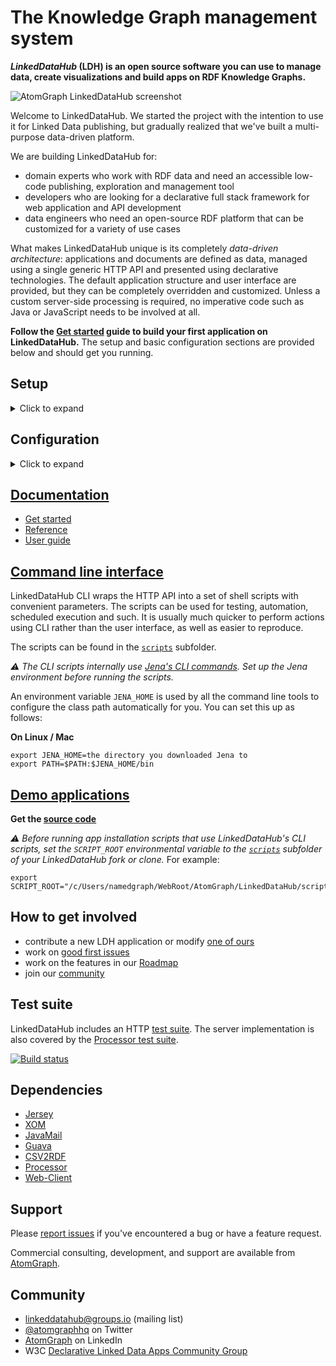 # The Knowledge Graph management system

**_LinkedDataHub_ (LDH) is an open source software you can use to manage data, create visualizations and build apps on RDF Knowledge Graphs.**

![AtomGraph LinkedDataHub screenshot](https://raw.github.com/AtomGraph/LinkedDataHub/master/screenshot.png)

Welcome to LinkedDataHub. We started the project with the intention to use it for Linked Data publishing, but gradually realized that we've built a multi-purpose data-driven platform.

We are building LinkedDataHub for:
* domain experts who work with RDF data and need an accessible low-code publishing, exploration and management tool
* developers who are looking for a declarative full stack framework for web application and API development
* data engineers who need an open-source RDF platform that can be customized for a variety of use cases

What makes LinkedDataHub unique is its completely _data-driven architecture_: applications and documents are defined as data, managed using a single generic HTTP API and presented using declarative technologies. The default application structure and user interface are provided, but they can be completely overridden and customized. Unless a custom server-side processing is required, no imperative code such as Java or JavaScript needs to be involved at all.

**Follow the [Get started](https://linkeddatahub.com/linkeddatahub/docs/get-started/) guide to build your first application on LinkedDataHub.** The setup and basic configuration sections are provided below and should get you running.

## Setup

<details>
  <summary>Click to expand</summary>

  1. [Install Docker](https://docs.docker.com/install/)
     - [Install Docker Compose](https://docs.docker.com/compose/install/), if it is not already included in the Docker installation
  2. [Fork](https://guides.github.com/activities/forking/) this repository and clone the fork into a folder
  3. In the folder, create an `.env` file and fill out the missing values (you can use [`.env_sample`](https://github.com/AtomGraph/LinkedDataHub/blob/master/.env_sample) as a template). For example:
  ```
  COMPOSE_CONVERT_WINDOWS_PATHS=1
  COMPOSE_PROJECT_NAME=linkeddatahub

  PROTOCOL=https
  PROXY_HTTP_PORT=81
  PROXY_HTTPS_PORT=4443
  HOST=localhost
  ABS_PATH=/

  OWNER_MBOX=john@doe.com
  OWNER_GIVEN_NAME=John
  OWNER_FAMILY_NAME=Doe
  OWNER_ORG_UNIT=My unit
  OWNER_ORGANIZATION=My org
  OWNER_LOCALITY=Copenhagen
  OWNER_STATE_OR_PROVINCE=Denmark
  OWNER_COUNTRY_NAME=DK
  OWNER_KEY_PASSWORD=changeit
  ```
  4. Run this from command line:
  ```
  docker-compose up
  ```
  5. LinkedDataHub will start and create the following sub-folders:
     - `certs` where your WebID certificates are stored
     - `data` where the triplestore(s) will persist RDF data
     - `uploads` where LDH stores content-hashed file uploads
  6. Install `certs/owner.p12` into a web browser of your choice (password is the `OWNER_KEY_PASSWORD` value)
     - Google Chrome: `Settings > Advanced > Manage Certificates > Import...`
     - Mozilla Firefox: `Options > Privacy > Security > View Certificates... > Import...`
     - Apple Safari: The file is installed directly into the operating system. Open the file and import it using the [Keychain Access](https://support.apple.com/guide/keychain-access/what-is-keychain-access-kyca1083/mac) tool.
     - Microsoft Edge: Does not support certificate management, you need to install the file into Windows. [Read more here](https://social.technet.microsoft.com/Forums/en-US/18301fff-0467-4e41-8dee-4e44823ed5bf/microsoft-edge-browser-and-ssl-certificates?forum=win10itprogeneral).
  7. Open **https://localhost:4443/** in that web browser

  After a successful startup, the last line of the Docker log should read:

      linkeddatahub_1    | 02-Feb-2020 02:02:20.200 INFO [main] org.apache.catalina.startup.Catalina.start Server startup in 3420 ms

  ### Notes

  * You will likely get a browser warning such as `Your connection is not private` in Chrome or `Warning: Potential Security Risk Ahead` in Firefox due to the self-signed server certificate. Ignore it: click `Advanced` and `Proceed` or `Accept the risk` to proceed.
    * If this option does not appear in Chrome (as observed on some MacOS), you can open `chrome://flags/#allow-insecure-localhost`, switch `Allow invalid certificates for resources loaded from localhost` to `Enabled` and restart Chrome
  * `.env_sample` and `.env` files might be invisible in MacOS Finder which hides filenames starting with a dot. You should be able to [create it using Terminal](https://stackoverflow.com/questions/5891365/mac-os-x-doesnt-allow-to-name-files-starting-with-a-dot-how-do-i-name-the-hta) however.
  * On Linux your user may need to be a member of the `docker` group. Add it using
  ```
  sudo usermod -aG docker ${USER}
  ```
  and re-login with your user. An alternative, but not recommended, is to run
  ```
  sudo docker-compose up
  ```
</details>

## Configuration

<details>
  <summary>Click to expand</summary>

  ### Base URI

  Besides owner WebID configuration, the most common case is changing the base URI from the default `https://localhost:4443/` to your own.

  Lets use `https://ec2-54-235-229-141.compute-1.amazonaws.com/linkeddatahub/` as an example. We need to split the URI into components and set them in the `.env` file using the following parameters:
  ```
  PROTOCOL=https
  HTTP_PORT=80
  HTTPS_PORT=443
  HOST=ec2-54-235-229-141.compute-1.amazonaws.com
  ABS_PATH=/linkeddatahub/
  ```

  `ABS_PATH` is required, even if it's just `/`.

  ### Dataspaces

  Dataspaces are configured in [`config/system.trig`](https://github.com/AtomGraph/LinkedDataHub/blob/master/config/system.trig). Their base URIs need to be relative to the base URI configured in the `.env` file.

  Reusing the `https://ec2-54-235-229-141.compute-1.amazonaws.com/linkeddatahub/` as the new base URI, the easiest way is to simple replace the default `https://localhost:4443/` value with it. It can be done using the following shell command:
  ```
  sed -i 's/https:\/\/localhost:4443\//https:\/\/ec2-54-235-229-141.compute-1.amazonaws.com\/linkeddatahub\//g' config/system.trig
  ```
  Note that `sed` requires to escape forward slashes `/` with backslashes `\`.

  ## Reset

  If you need to start fresh and wipe the existing setup (e.g. after configuring a new base URI), you can do that using
  ```
  sudo rm -rf certs data && docker-compose down -v
  ```

_:warning: This will **remove the persisted data**, server and owner certificates as well as their Docker volumes._
</details>

## [Documentation](https://linkeddatahub.com/linkeddatahub/docs/)

* [Get started](https://linkeddatahub.com/linkeddatahub/docs/get-started/)
* [Reference](https://linkeddatahub.com/linkeddatahub/docs/reference/)
* [User guide](https://linkeddatahub.com/linkeddatahub/docs/user-guide/)

## [Command line interface](https://linkeddatahub.com/linkeddatahub/docs/reference/command-line-interface/)

LinkedDataHub CLI wraps the HTTP API into a set of shell scripts with convenient parameters. The scripts can be used for testing, automation, scheduled execution and such. It is usually much quicker to perform actions using CLI rather than the user interface, as well as easier to reproduce.

The scripts can be found in the [`scripts`](https://github.com/AtomGraph/LinkedDataHub/tree/master/scripts) subfolder.

_:warning: The CLI scripts internally use [Jena's CLI commands](https://jena.apache.org/documentation/tools/). Set up the Jena environment before running the scripts._

An environment variable `JENA_HOME` is used by all the command line tools to configure the class path automatically for you. You can set this up as follows:

**On Linux / Mac**

    export JENA_HOME=the directory you downloaded Jena to
    export PATH=$PATH:$JENA_HOME/bin

## [Demo applications](https://linkeddatahub.com/demo/)

**Get the [source code](https://github.com/AtomGraph/LinkedDataHub-Apps)**

_:warning: Before running app installation scripts that use LinkedDataHub's CLI scripts, set the `SCRIPT_ROOT` environmental variable to the [`scripts`](https://github.com/AtomGraph/LinkedDataHub/tree/master/scripts) subfolder of your LinkedDataHub fork or clone._ For example:

    export SCRIPT_ROOT="/c/Users/namedgraph/WebRoot/AtomGraph/LinkedDataHub/scripts"

## How to get involved

* contribute a new LDH application or modify [one of ours](https://github.com/AtomGraph/LinkedDataHub-Apps)
* work on [good first issues](contribute)
* work on the features in our [Roadmap](wiki/Roadmap)
* join our [community](#community)

## Test suite

LinkedDataHub includes an HTTP [test suite](https://github.com/AtomGraph/LinkedDataHub/tree/master/http-tests). The server implementation is also covered by the [Processor test suite](https://github.com/AtomGraph/Processor/tree/master/http-tests).

[![Build status](https://api.travis-ci.org/AtomGraph/LinkedDataHub.svg?branch=master)](https://travis-ci.org/AtomGraph/LinkedDataHub)

## Dependencies

* [Jersey](https://eclipse-ee4j.github.io/jersey/)
* [XOM](http://www.xom.nu)
* [JavaMail](https://javaee.github.io/javamail/)
* [Guava](https://github.com/google/guava)
* [CSV2RDF](https://github.com/AtomGraph/CSV2RDF)
* [Processor](https://github.com/AtomGraph/Processor)
* [Web-Client](https://github.com/AtomGraph/Web-Client)

## Support

Please [report issues](https://github.com/AtomGraph/LinkedDataHub/issues) if you've encountered a bug or have a feature request.

Commercial consulting, development, and support are available from [AtomGraph](https://atomgraph.com).

## Community

* [linkeddatahub@groups.io](https://groups.io/g/linkeddatahub) (mailing list)
* [@atomgraphhq](https://twitter.com/atomgraphhq) on Twitter
* [AtomGraph](https://www.linkedin.com/company/atomgraph/) on LinkedIn
* W3C [Declarative Linked Data Apps Community Group](http://www.w3.org/community/declarative-apps/)
